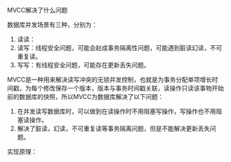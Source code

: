 MVCC解决了什么问题

数据库并发场景有三种，分别为：

1. 读读：
2. 读写：线程安全问题，可能会赵成事务隔离性问题，可能遇到脏读幻读，不可重复读。
3. 写写：有线程安全问题，可能存在更新丢失问题。

MVCC是一种用来解决读写冲突的无锁并发控制，也就是为事务分配单项增长时间戳，为每个修改保存一个版本，版本与事务时间戳关联，读操作只读该事物开始前的数据库的快照，所以MVCC为数据库解决了以下问题：

1. 在并发读写数据库时，可以做到在读操作时不用阻塞写操作，写操作也不用阻塞读操作。
2. 解决了脏读，幻读，不可重复读等事务隔离问题，但是不能解决更新丢失问题。

实现原理：

